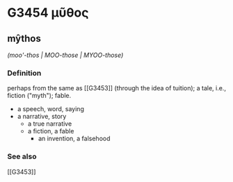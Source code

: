 # G3454 μῦθος

## mŷthos

_(moo'-thos | MOO-those | MYOO-those)_

### Definition

perhaps from the same as [[G3453]] (through the idea of tuition); a tale, i.e., fiction ("myth"); fable.

- a speech, word, saying
- a narrative, story
  - a true narrative
  - a fiction, a fable
    - an invention, a falsehood

### See also

[[G3453]]

